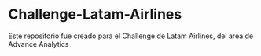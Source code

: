 # Challenge-Latam-Airlines
Este repositorio fue creado para el Challenge de Latam Airlines, del area de Advance Analytics
